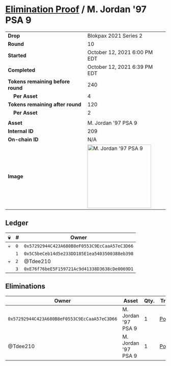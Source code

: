 # [Elimination Proof](./readme.md) / M. Jordan &#039;97 PSA 9

|||
|---|---|
| **Drop** | Blokpax 2021 Series 2 |
| **Round** | 10 |
| **Started** | October 12, 2021 6:00 PM EDT |
| **Completed** | October 12, 2021 6:39 PM EDT |
| **Tokens remaining before round** | 240 |
| **&nbsp;&nbsp;&nbsp;&nbsp;Per Asset** | 4 |
| **Tokens remaining after round** | 120 |
| **&nbsp;&nbsp;&nbsp;&nbsp;Per Asset** | 2 |
| | |
| **Asset** | M. Jordan &#039;97 PSA 9 |
| **Internal ID** | 209 |
| **On-chain ID** | N/A |
| **Image** | <img src="https://tcdn.blokpax.com/9484ebfa-636d-4d17-ae23-415d680edb09/838a87b4f457c2118038ea359847820a675ccadb29a02bb3ab9197c64af6d3e5.jpg" height="200" alt="M. Jordan &#039;97 PSA 9" /> |

## Ledger

| 💀 | # | Owner |
| --- | --- | --- |
| 💀 | `0` | `0x57292944C423A680B8eF0553C9EcCaaA57eC3D66` |
|  | `1` | `0x5C5beCeb14d5e233DD185E1ea5403500388eb398` |
| 💀 | `2` | @Tdee210 |
|  | `3` | `0xE76f76beE5F159721Ac9d41338D3638cDe0069D1` |


## Eliminations

| Owner | Asset | Qty. | Transaction |
| --- | --- | --- | --- |
| `0x57292944C423A680B8eF0553C9EcCaaA57eC3D66` | M. Jordan '97 PSA 9 | 1 | [Polygonscan](https://polygonscan.com/tx/0xbecb37b14c35576823b066571fc9eb201af177b7fecf769cc3492b2accd81ac6) |
| @Tdee210 | M. Jordan '97 PSA 9 | 1 | [Polygonscan](https://polygonscan.com/tx/0xb4e95b519da1ea8362b2b49ce321e416a6d7e08311c0cb6370f42aee51100e6d) |
